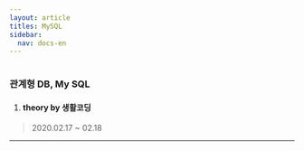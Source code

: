 ```yaml
---
layout: article
titles: MySQL
sidebar:
  nav: docs-en
---
```


<img class="image image--xl" src=""/>

### 관계형 DB, My SQL



1. #### theory by 생활코딩

> 2020.02.17 ~ 02.18

  

  

---